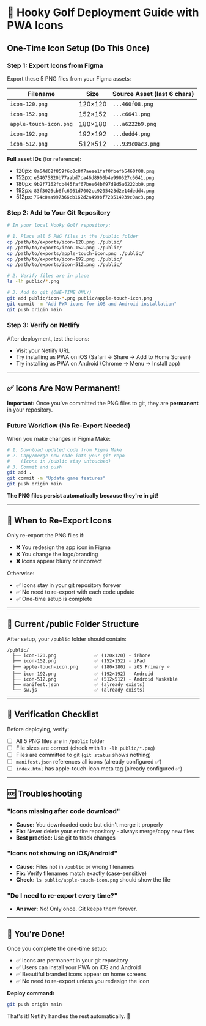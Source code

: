 # 🚀 Hooky Golf Deployment Guide with PWA Icons

## One-Time Icon Setup (Do This Once)

### Step 1: Export Icons from Figma

Export these 5 PNG files from your Figma assets:

| Filename | Size | Source Asset (last 6 chars) |
|----------|------|----------------------------|
| `icon-120.png` | 120×120 | `...460f08.png` |
| `icon-152.png` | 152×152 | `...c6641.png` |
| `apple-touch-icon.png` | 180×180 | `...a6222b9.png` |
| `icon-192.png` | 192×192 | `...dedd4.png` |
| `icon-512.png` | 512×512 | `...939c0ac3.png` |

**Full asset IDs** (for reference):
- 120px: `8a64d62f859f6c0c8f7aeee1faf0fbefb5460f08.png`
- 152px: `e54075820b77aabd7ca46d8900b4e990627c6641.png`
- 180px: `9b2f7162fcb445faf67bee64bf97d8d5a6222bb9.png`
- 192px: `83f3026cb6fc6961d7002cc9205423d2e14dedd4.png`
- 512px: `794c0aa997366cb162d2a499bf728514939c0ac3.png`

### Step 2: Add to Your Git Repository

```bash
# In your local Hooky Golf repository:

# 1. Place all 5 PNG files in the /public folder
cp /path/to/exports/icon-120.png ./public/
cp /path/to/exports/icon-152.png ./public/
cp /path/to/exports/apple-touch-icon.png ./public/
cp /path/to/exports/icon-192.png ./public/
cp /path/to/exports/icon-512.png ./public/

# 2. Verify files are in place
ls -lh public/*.png

# 3. Add to git (ONE-TIME ONLY)
git add public/icon-*.png public/apple-touch-icon.png
git commit -m "Add PWA icons for iOS and Android installation"
git push origin main
```

### Step 3: Verify on Netlify

After deployment, test the icons:
- Visit your Netlify URL
- Try installing as PWA on iOS (Safari → Share → Add to Home Screen)
- Try installing as PWA on Android (Chrome → Menu → Install app)

---

## ✅ Icons Are Now Permanent!

**Important:** Once you've committed the PNG files to git, they are **permanent** in your repository.

### Future Workflow (No Re-Export Needed)

When you make changes in Figma Make:

```bash
# 1. Download updated code from Figma Make
# 2. Copy/merge new code into your git repo
#    (Icons in /public stay untouched)
# 3. Commit and push
git add .
git commit -m "Update game features"
git push origin main
```

**The PNG files persist automatically because they're in git!**

---

## 🔄 When to Re-Export Icons

Only re-export the PNG files if:
- ❌ You redesign the app icon in Figma
- ❌ You change the logo/branding
- ❌ Icons appear blurry or incorrect

Otherwise:
- ✅ Icons stay in your git repository forever
- ✅ No need to re-export with each code update
- ✅ One-time setup is complete

---

## 📁 Current /public Folder Structure

After setup, your `/public` folder should contain:

```
/public/
  ├── icon-120.png              ✅ (120×120) - iPhone
  ├── icon-152.png              ✅ (152×152) - iPad  
  ├── apple-touch-icon.png      ✅ (180×180) - iOS Primary ⭐
  ├── icon-192.png              ✅ (192×192) - Android
  ├── icon-512.png              ✅ (512×512) - Android Maskable
  ├── manifest.json             ✅ (already exists)
  └── sw.js                     ✅ (already exists)
```

---

## 🎯 Verification Checklist

Before deploying, verify:

- [ ] All 5 PNG files are in `/public` folder
- [ ] File sizes are correct (check with `ls -lh public/*.png`)
- [ ] Files are committed to git (`git status` shows nothing)
- [ ] `manifest.json` references all icons (already configured ✅)
- [ ] `index.html` has apple-touch-icon meta tag (already configured ✅)

---

## 🆘 Troubleshooting

### "Icons missing after code download"
- **Cause:** You downloaded code but didn't merge it properly
- **Fix:** Never delete your entire repository - always merge/copy new files
- **Best practice:** Use git to track changes

### "Icons not showing on iOS/Android"
- **Cause:** Files not in `/public` or wrong filenames
- **Fix:** Verify filenames match exactly (case-sensitive)
- **Check:** `ls public/apple-touch-icon.png` should show the file

### "Do I need to re-export every time?"
- **Answer:** No! Only once. Git keeps them forever.

---

## 🎉 You're Done!

Once you complete the one-time setup:
- ✅ Icons are permanent in your git repository
- ✅ Users can install your PWA on iOS and Android
- ✅ Beautiful branded icons appear on home screens
- ✅ No need to re-export unless you redesign the icon

**Deploy command:**
```bash
git push origin main
```

That's it! Netlify handles the rest automatically. 🚀
